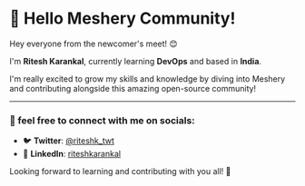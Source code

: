 # 👋 Hello Meshery Community!

Hey everyone from the newcomer's meet! 😊

I'm **Ritesh Karankal**, currently learning **DevOps** and based in **India**.

I'm really excited to grow my skills and knowledge by diving into Meshery and contributing alongside this amazing open-source community!

---

### 🔗 feel free to connect with me on socials:

- 🐦 **Twitter**: [@riteshk_twt](https://x.com/riteshk_twt)  
- 💼 **LinkedIn**: [riteshkarankal](https://www.linkedin.com/in/riteshkarankal/)

Looking forward to learning and contributing with you all! 🚀


